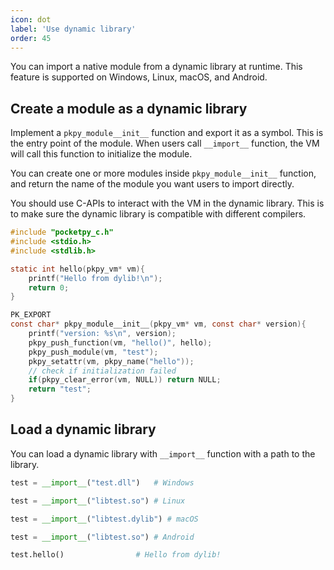 ```yaml
---
icon: dot
label: 'Use dynamic library'
order: 45
---
```


You can import a native module from a dynamic library at runtime.
This feature is supported on Windows, Linux, macOS, and Android.

## Create a module as a dynamic library

Implement a `pkpy_module__init__` function and export it as a symbol.
This is the entry point of the module. When users call `__import__` function,
the VM will call this function to initialize the module.

You can create one or more modules inside `pkpy_module__init__` function,
and return the name of the module you want users to import directly.

You should use C-APIs to interact with the VM in the dynamic library.
This is to make sure the dynamic library is compatible with different compilers.

```c
#include "pocketpy_c.h"
#include <stdio.h>
#include <stdlib.h>

static int hello(pkpy_vm* vm){
    printf("Hello from dylib!\n");
    return 0;
}

PK_EXPORT
const char* pkpy_module__init__(pkpy_vm* vm, const char* version){
    printf("version: %s\n", version);
    pkpy_push_function(vm, "hello()", hello);
    pkpy_push_module(vm, "test");
    pkpy_setattr(vm, pkpy_name("hello"));
    // check if initialization failed
    if(pkpy_clear_error(vm, NULL)) return NULL;
    return "test";
}
```

## Load a dynamic library

You can load a dynamic library with `__import__` function with a path to the library.

```python
test = __import__("test.dll")   # Windows

test = __import__("libtest.so") # Linux

test = __import__("libtest.dylib") # macOS

test = __import__("libtest.so") # Android

test.hello()                # Hello from dylib!
```
